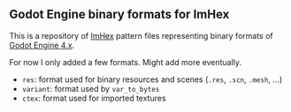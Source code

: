 Godot Engine binary formats for ImHex
---------------------------------

This is a repository of [ImHex](https://github.com/WerWolv/ImHex) pattern files representing binary formats of [Godot Engine 4.x](https://github.com/godotengine/godot).

For now I only added a few formats. Might add more eventually.

- `res`: format used for binary resources and scenes (`.res`, `.scn`, `.mesh`, ...)
- `variant`: format used by `var_to_bytes`
- `ctex`: format used for imported textures
